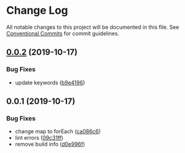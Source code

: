 # Change Log

All notable changes to this project will be documented in this file.
See [Conventional Commits](https://conventionalcommits.org) for commit guidelines.

## [0.0.2](https://gitssh.nativecode.net/opensource/tinyvault/compare/@nofrills/tinyvault-lib@0.0.2-next.0...@nofrills/tinyvault-lib@0.0.2) (2019-10-17)


### Bug Fixes

* update keywords ([b9e4196](https://gitssh.nativecode.net/opensource/tinyvault/commits/b9e4196d06ca3080b7c72de9fd458a7c0ea055fa))





## 0.0.1 (2019-10-17)


### Bug Fixes

* change map to forEach ([ca086c6](https://gitssh.nativecode.net/opensource/tinyvault/commits/ca086c6b4e22f24eccc2c4120e7824026859c621))
* lint errors ([09c31ff](https://gitssh.nativecode.net/opensource/tinyvault/commits/09c31fff4b443b387ed72b3281adc8002e89cc35))
* remove build info ([d0e996f](https://gitssh.nativecode.net/opensource/tinyvault/commits/d0e996ffa44f8a6bacf9c3dafbe489bfe6695240))
